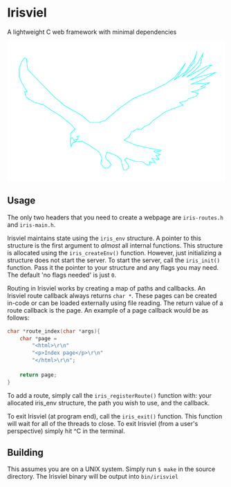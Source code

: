 # Irisviel
A lightweight C web framework with minimal dependencies

![logo](logo.png)

## Usage

The only two headers that you need to create a webpage are `iris-routes.h` and `iris-main.h`.

Irisviel maintains state using the `iris_env` structure. A pointer to this structure is the first argument to *almost* all internal functions. This structure is allocated using the `iris_createEnv()` function. However, just initializing a structure does not start the server. To start the server, call the `iris_init()` function. Pass it the pointer to your structure and any flags you may need. The default 'no flags needed' is just `0`.

Routing in Irisviel works by creating a map of paths and callbacks. An Irisviel route callback always returns `char *`. These pages can be created in-code or can be loaded externally using file reading. The return value of a route callback is the page. An example of a page callback would be as follows:
```c
char *route_index(char *args){
    char *page =
        "<html>\r\n"
        "<p>Index page</p>\r\n"
        "</html>\r\n";
    
    return page;
}
```

To add a route, simply call the `iris_registerRoute()` function with: your allocated iris_env structure, the path you wish to use, and the callback.


To exit Irisviel (at program end), call the `iris_exit()` function. This function will wait for all of the threads to close. To exit Irisviel (from a user's perspective) simply hit ^C in the terminal.

## Building
This assumes you are on a UNIX system. Simply run `$ make` in the source directory. The Irisviel binary will be output into `bin/irisviel`